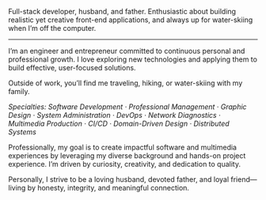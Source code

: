 Full-stack developer, husband, and father. Enthusiastic about building realistic yet creative front-end applications, and always up for water-skiing when I’m off the computer.

---

I’m an engineer and entrepreneur committed to continuous personal and professional growth. I love exploring new technologies and applying them to build effective, user-focused solutions.

Outside of work, you’ll find me traveling, hiking, or water-skiing with my family.

_Specialties: Software Development · Professional Management · Graphic Design · System Administration · DevOps · Network Diagnostics · Multimedia Production · CI/CD · Domain-Driven Design · Distributed Systems_

Professionally, my goal is to create impactful software and multimedia experiences by leveraging my diverse background and hands-on project experience. I’m driven by curiosity, creativity, and dedication to quality.

Personally, I strive to be a loving husband, devoted father, and loyal friend—living by honesty, integrity, and meaningful connection.
